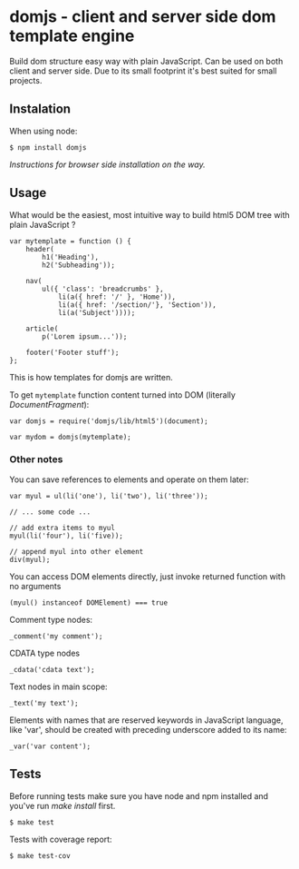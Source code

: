 # domjs - client and server side dom template engine

Build dom structure easy way with plain JavaScript. Can be used on both client
and server side. Due to its small footprint it's best suited for small projects.

## Instalation

When using node:

	$ npm install domjs

_Instructions for browser side installation on the way._

## Usage

What would be the easiest, most intuitive way to build html5 DOM tree with plain
JavaScript ?

	var mytemplate = function () {
		header(
			h1('Heading'),
			h2('Subheading'));

		nav(
			ul({ 'class': 'breadcrumbs' },
				li(a({ href: '/' }, 'Home')),
				li(a({ href: '/section/'}, 'Section')),
				li(a('Subject'))));

		article(
			p('Lorem ipsum...'));

		footer('Footer stuff');
	};

This is how templates for domjs are written.  

To get `mytemplate` function content turned into DOM
(literally _DocumentFragment_):

	var domjs = require('domjs/lib/html5')(document);

	var mydom = domjs(mytemplate);

### Other notes

You can save references to elements and operate on them later:

	var myul = ul(li('one'), li('two'), li('three'));

	// ... some code ...

	// add extra items to myul
	myul(li('four'), li('five));

	// append myul into other element
	div(myul);

You can access DOM elements directly, just invoke returned function with no
arguments

	(myul() instanceof DOMElement) === true

Comment type nodes:

	_comment('my comment');

CDATA type nodes

	_cdata('cdata text');

Text nodes in main scope:

	_text('my text');

Elements with names that are reserved keywords in JavaScript language, like
'var', should be created with preceding underscore added to its name:

	_var('var content');

## Tests

Before running tests make sure you have node and npm installed and you've run
_make install_ first.

	$ make test

Tests with coverage report:

	$ make test-cov
